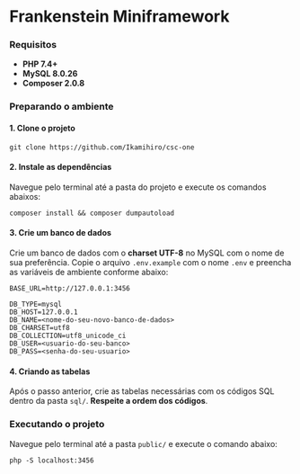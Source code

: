 # Frankenstein Miniframework

### Requisitos
* **PHP 7.4+**
* **MySQL 8.0.26**
* **Composer 2.0.8**

### Preparando o ambiente

#### 1. **Clone o projeto**
```
git clone https://github.com/Ikamihiro/csc-one
```

#### 2. **Instale as dependências**
Navegue pelo terminal até a pasta do projeto e execute os comandos abaixos:
```
composer install && composer dumpautoload
```

#### 3. **Crie um banco de dados**
Crie um banco de dados com o **charset UTF-8** no MySQL com o nome de sua preferência.
Copie o arquivo ```.env.example``` com o nome ```.env``` e preencha as variáveis de ambiente conforme abaixo:
```
BASE_URL=http://127.0.0.1:3456

DB_TYPE=mysql
DB_HOST=127.0.0.1
DB_NAME=<nome-do-seu-novo-banco-de-dados>
DB_CHARSET=utf8
DB_COLLECTION=utf8_unicode_ci
DB_USER=<usuario-do-seu-banco>
DB_PASS=<senha-do-seu-usuario>
```

#### 4. **Criando as tabelas**
Após o passo anterior, crie as tabelas necessárias com os códigos SQL dentro da pasta ```sql/```. **Respeite a ordem dos códigos**.

### Executando o projeto
Navegue pelo terminal até a pasta ```public/``` e execute o comando abaixo:
```
php -S localhost:3456
```